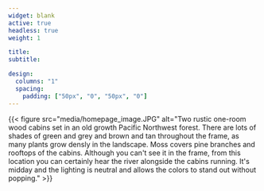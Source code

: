 ```yaml
---
widget: blank
active: true
headless: true
weight: 1

title:
subtitle:

design:
  columns: "1"
  spacing:
    padding: ["50px", "0", "50px", "0"]
---
```


{{< figure src="media/homepage_image.JPG" alt="Two rustic one-room wood cabins set in an old growth Pacific Northwest forest. There are lots of shades of green and grey and brown and tan throughout the frame, as many plants grow densly in the landscape. Moss covers pine branches and rooftops of the cabins. Although you can't see it in the frame, from this location you can certainly hear the river alongside the cabins running. It's midday and the lighting is neutral and allows the colors to stand out without popping." >}}
